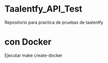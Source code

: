 # Taalentfy_API_Test
Repositorio para practica de pruebas de taalentfy

# con Docker
Ejecutar 
make create-docker